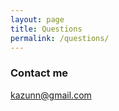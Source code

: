 ```yaml
---
layout: page
title: Questions
permalink: /questions/
---
```



 
 
### Contact me

[kazunn@gmail.com](mailto:kazunn@gmail.com)